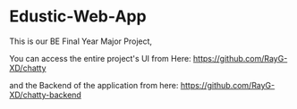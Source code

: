 # Edustic-Web-App
This is our BE Final Year Major Project,

You can access the entire project's UI from Here: https://github.com/RayG-XD/chatty

and the Backend of the application from here: https://github.com/RayG-XD/chatty-backend

